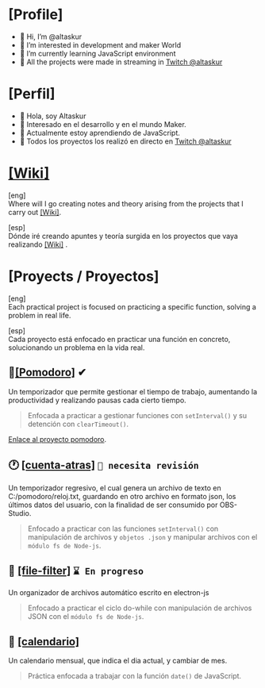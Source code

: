 # [Profile]
- 👋 Hi, I’m @altaskur
- 👀 I’m interested in development and maker World
- 🌱 I’m currently learning JavaScript environment
- 💞️ All the projects were made in streaming in [Twitch @altaskur](https://www.twitch.tv/altaskur)
# [Perfil]
- 👋 Hola, soy Altaskur
- 👀 Interesado en el desarrollo y en el mundo Maker.
- 🌱 Actualmente estoy aprendiendo de JavaScript.
- 💞️ Todos los proyectos los realizó en directo en [Twitch @altaskur](https://www.twitch.tv/altaskur)

# [[Wiki]](https://github.com/altaskur/Apuntes/wiki)
[eng]
</br>
Where will I go creating notes and theory arising from the projects that I carry out [[Wiki]](https://github.com/altaskur/Apuntes/wiki).

[esp]
</br>
Dónde iré creando apuntes y teoría surgida en los proyectos que vaya realizando [[Wiki]](https://github.com/altaskur/Apuntes/wiki) .

# [Proyects / Proyectos]
[eng]
</br>
Each practical project is focused on practicing a specific function, solving a problem in real life.

[esp]
</br>
Cada proyecto está enfocado en practicar una función en concreto, solucionando un problema en la vida real.

## 🍅[[Pomodoro]](https://github.com/altaskur/pomodoro) ✔
Un temporizador que permite gestionar el tiempo de trabajo, aumentando la productividad y realizando pausas cada cierto tiempo.

> Enfocada a practicar a gestionar funciones con ```setInterval()``` y su detención con ```clearTimeout()```.

[Enlace al proyecto pomodoro](https://github.com/altaskur/pomodoro).

## 🕐 [[cuenta-atras]](https://github.com/altaskur/cuenta-atras) `🔎 necesita revisión`
Un temporizador regresivo, el cual genera un archivo de texto en C:/pomodoro/reloj.txt, guardando en otro archivo en formato json, los últimos datos del usuario, con la finalidad de ser consumido por OBS-Studio.
> Enfocado a practicar con las funciones ```setInterval()``` con manipulación de archivos y ```objetos .json``` y manipular archivos con el ```módulo fs de Node-js```.

## 📂 [[file-filter]](https://github.com/altaskur/file-filter) `⌛ En progreso`
Un organizador de archivos automático escrito en electron-js 
> Enfocado a practicar el ciclo do-while con manipulación de archivos JSON con el ```módulo fs de Node-js```.


## 📅 [[calendario]](https://github.com/altaskur/calendar-js) 
Un calendario mensual, que indica el dia actual, y cambiar de mes.

> Práctica enfocada a trabajar con la función ```date()``` de JavaScript.
